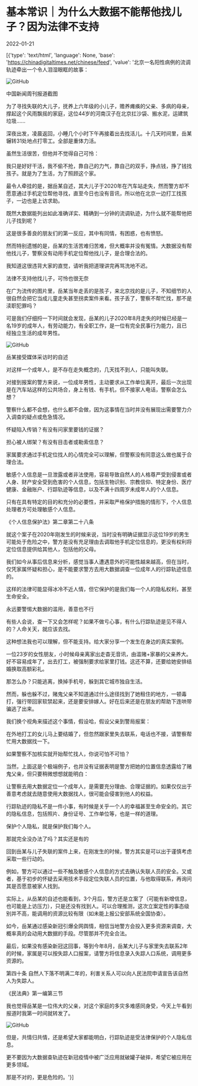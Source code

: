 # 基本常识｜为什么大数据不能帮他找儿子？因为法律不支持

2022-01-21

[{'type': 'text/html', 'language': None, 'base': 'https://chinadigitaltimes.net/chinese/feed', 'value': '北京一名阳性病例的流调轨迹牵出一个令人泪湿眼眶的故事：

![GitHub](https://chinadigitaltimes.net/chinese/files/2022/01/post-676008-61ea8ca6cfcf4.)

中国新闻周刊报道截图

为了寻找失联的大儿子，抚养上六年级的小儿子，赡养瘫痪的父亲、多病的母亲，撑起这个风雨飘摇的家庭，这位44岁的河南汉子在北京扛沙袋、搬水泥，运建筑垃圾……

深夜出发，凌晨返回，小睡几个小时下午再接着出去找活儿。十几天时间里，岳某辗转31处地点打零工。全部是重体力活。

虽然生活很苦，但他并不觉得自己可怜：



我只是好好干活，我不偷不抢，靠自己的力气，靠自己的双手，挣点钱，挣了钱找孩子。就是为了生活，为了照顾这个家。



最令人牵挂的是，据岳某自述，其大儿子于2020年在汽车站走失，然而警方却不愿意通过手机定位帮他寻找，直至今日也没有音讯，所以他在北京一边打工找孩子，一边也是上访求助。

既然大数据能列出如此准确详实、精确到一分钟的流调轨迹，为什么就不能帮他把儿子找到呢？

这是很多善良的朋友们的第一反应，其中有同情，有困惑，也有愤怒。

然而特别遗憾的是，岳某的生活苦难归苦难，但大概率并没有冤情。大数据没有帮他找儿子，警察没有动用手机定位帮他找儿子，是合理合法的。

我知道这很违背大家的直觉，请听我把道理讲完再骂洗地不迟。

法律不支持他找儿子，可怜也很无奈

在广为流传的图片里，岳某当年走丢的是孩子，来北京找的是儿子，不知细节的人很自然会把它当成儿童走失甚至拐卖案件来看。孩子丢了，警察不帮忙找，那不是渎职犯罪吗？

可是我们仔细捋一下时间就会发现，岳某的儿子2020年8月走失的时候已经是一名19岁的成年人，有劳动能力，有全职工作，是一位有完全民事行为能力，且已经独立生活的成年男性。

![GitHub](https://chinadigitaltimes.net/chinese/files/2022/01/post-676008-61ea40ef06665.)

岳某接受媒体采访时的自述

对这样一个成年人，是不存在走失概念的，几天找不到人，只能叫失联。

对接到报案的警方来说，一位成年男性，主动要求从工作单位离开，最后一次出现是在汽车站这样的公共场合，身上有钱、有手机，但不接家人电话，警察会怎么想？

警察什么都不会想，也什么都不会做，因为这事情在当时并没有展现出需要警力介入调查的疑点或危急情况。

怀疑陷入传销？有没有问家里要钱的证据？

担心被人绑架？有没有目击者或勒索信息？

家属要求通过手机定位找人的心情完全可以理解，但警察没有同意这么做也属于合理合法。



敏感个人信息是一旦泄露或者非法使用，容易导致自然人的人格尊严受到侵害或者人身、财产安全受到危害的个人信息，包括生物识别、宗教信仰、特定身份、医疗健康、金融账户、行踪轨迹等信息，以及不满十四周岁未成年人的个人信息。

只有在具有特定的目的和充分的必要性，并采取严格保护措施的情形下，个人信息处理者方可处理敏感个人信息。

《个人信息保护法》第二章第二十八条



就这个案子在2020年刚发生的时候来说，当时没有明确证据显示这位19岁的男生可能处于危险之中，警方是没有充足理由去调取他手机定位信息的，更没有权利将定位信息提供给其他人，包括他的父母。

我们如今从事后信息来分析，感觉当事人遭遇意外的可能性越来越高，但在当时，仅凭家属怀疑和担心，是不能要求警方去用大数据调查一位成年人的行踪轨迹信息的。

这样的法律可能显得冰冷不近人情，但它保护的是我们每一个人的隐私权利，甚至生命安全。

永远要警惕大数据的滥用，善意也不行

有些人会说，查一下又会怎样呢？如果不做亏心事，有什么行踪轨迹是见不得人的？人命关天，就应该去找。

这种想法我也可以理解，但不能支持。给大家分享一个发生在身边的真实案例。



一位23岁的女性朋友，小时候母亲离家出走杳无音讯，由滥赌+家暴的父亲养大。好不容易成年了，出去打工，被强制要求给家里打钱。这还不算，还要给她安排结婚换取高额彩礼。

那怎么办？只能逃离，换掉手机号，躲到其它城市独自生活。

然而，躲也躲不过，赌鬼父亲不知道通过什么途径找到了她租住的地方，一顿毒打，强行带回家软禁起来，还是要安排嫁人。好在后来还是在朋友的帮助下连哄带骗逃了出来。



我们换个视角来描述这个事情，假设哈，假设父亲到警局报案：



在外地打工的女儿马上要结婚了，但忽然跟家里失去联系，电话也不接，请警察帮忙用大数据找一下。



如果警察不加核实就开始帮忙找人，你说可怕不可怕？

当然，上面这是个极端例子，也并没有证据表明是警方把她的位置信息透露给了赌鬼父亲，但只要稍微想想就能明白：

让警察去用大数据定位一个成年人，是需要充分理由、合理证据的。如果仅仅出于善意考虑就去随意使用大数据找人，很可能会侵害到他人的权益。

行踪轨迹的隐私不是一件小事，有时候是关乎一个人的幸福甚至生命安全的。其它的隐私信息，包括照片、身份证号、工作单位等，也是一样的道理。

保护个人隐私，就是保护我们每个人。

那就完全没办法了吗？其实还是有的

回到岳某与儿子失联的案件上来，在刚发生的时候，警方其实是可以出于谨慎考虑采取一些行动的。

例如，警方可以通过一些不触及敏感个人信息的方式去确认失联人员的安全。又或者，基于初步的怀疑去采用技术手段定位失联人员的位置，与他取得联系，再询问其是否愿意被家人找到。

实际上，从岳某的自述也能看到，3个月后，警方还是立案了（可能有新增信息，也可能是上访压力），只是还没有找到人。可以合理推测，这次立案定性的事态级别并不高，能调用的资源比较有限（如未能上报公安部系统全国协查）。

如今，岳某通过感染新冠引爆全网舆情，相信当地警方会投入更多资源来调查，大概率真的会动用大数据的手段。尽管那并不完全合法。

最后，如果没有感染新冠这回事，等到今年8月，岳某大儿子与家里失去联系2年的时候，家属是可以按失踪人口报案，请警方将信息录入失踪人口系统，调用更多资源的。



第四十条 自然人下落不明满二年的，利害关系人可以向人民法院申请宣告该自然人为失踪人。

《民法典》第一编第三节



我也觉得岳某是一位伟大的父亲，对这个家庭的多灾多难感同身受，今天上午看到报道时我第一时间就转发了。

![GitHub](https://chinadigitaltimes.net/chinese/files/2022/01/post-676008-61ea40f15ac26.)

但是，共情归共情，还是希望大家都能明白，行踪轨迹是受法律保护的个人隐私信息。

更不要因为大数据查轨迹在新冠疫情中被广泛应用就破罐子破摔，希望它被应用在更多领域。

那是不对的，更是危险的。'}]